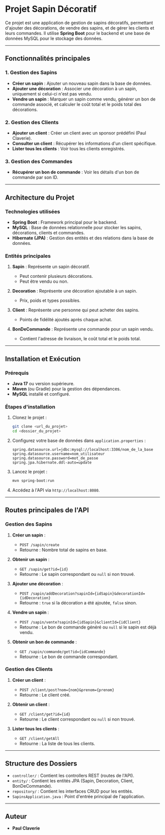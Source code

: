# Projet Sapin Décoratif

Ce projet est une application de gestion de sapins décoratifs, permettant d'ajouter des décorations, de vendre des sapins, et de gérer les clients et leurs commandes. Il utilise **Spring Boot** pour le backend et une base de données MySQL pour le stockage des données.

---

## Fonctionnalités principales

### 1. Gestion des Sapins
- **Créer un sapin** : Ajouter un nouveau sapin dans la base de données.
- **Ajouter une décoration** : Associer une décoration à un sapin, uniquement si celui-ci n'est pas vendu.
- **Vendre un sapin** : Marquer un sapin comme vendu, générer un bon de commande associé, et calculer le coût total et le poids total des décorations.

### 2. Gestion des Clients
- **Ajouter un client** : Créer un client avec un sponsor prédéfini (Paul Claverie).
- **Consulter un client** : Récupérer les informations d'un client spécifique.
- **Lister tous les clients** : Voir tous les clients enregistrés.

### 3. Gestion des Commandes
- **Récupérer un bon de commande** : Voir les détails d'un bon de commande par son ID.

---

## Architecture du Projet

### Technologies utilisées
- **Spring Boot** : Framework principal pour le backend.
- **MySQL** : Base de données relationnelle pour stocker les sapins, décorations, clients et commandes.
- **Hibernate (JPA)** : Gestion des entités et des relations dans la base de données.

### Entités principales
1. **Sapin** : Représente un sapin décoratif.
   - Peut contenir plusieurs décorations.
   - Peut être vendu ou non.

2. **Decoration** : Représente une décoration ajoutable à un sapin.
   - Prix, poids et types possibles.

3. **Client** : Représente une personne qui peut acheter des sapins.
   - Points de fidélité ajoutés après chaque achat.

4. **BonDeCommande** : Représente une commande pour un sapin vendu.
   - Contient l'adresse de livraison, le coût total et le poids total.

---

## Installation et Exécution

### Prérequis
- **Java 17** ou version supérieure.
- **Maven** (ou Gradle) pour la gestion des dépendances.
- **MySQL** installé et configuré.

### Étapes d'installation
1. Clonez le projet :
   ```bash
   git clone <url_du_projet>
   cd <dossier_du_projet>
   ```

2. Configurez votre base de données dans `application.properties` :
   ```properties
   spring.datasource.url=jdbc:mysql://localhost:3306/nom_de_la_base
   spring.datasource.username=nom_utilisateur
   spring.datasource.password=mot_de_passe
   spring.jpa.hibernate.ddl-auto=update
   ```

3. Lancez le projet :
   ```bash
   mvn spring-boot:run
   ```

4. Accédez à l'API via `http://localhost:8080`.

---

## Routes principales de l'API

### Gestion des Sapins
1. **Créer un sapin** :  
   - `POST /sapin/create`  
   - Retourne : Nombre total de sapins en base.

2. **Obtenir un sapin** :  
   - `GET /sapin/get?id={id}`  
   - Retourne : Le sapin correspondant ou `null` si non trouvé.

3. **Ajouter une décoration** :  
   - `POST /sapin/addDecoration?sapinId={idSapin}&decorationId={idDecoration}`  
   - Retourne : `true` si la décoration a été ajoutée, `false` sinon.

4. **Vendre un sapin** :  
   - `POST /sapin/vente?sapinId={idSapin}&clientId={idClient}`  
   - Retourne : Le bon de commande généré ou `null` si le sapin est déjà vendu.

5. **Obtenir un bon de commande** :  
   - `GET /sapin/commande/get?id={idCommande}`  
   - Retourne : Le bon de commande correspondant.

### Gestion des Clients
1. **Créer un client** :  
   - `POST /client/post?nom={nom}&prenom={prenom}`  
   - Retourne : Le client créé.

2. **Obtenir un client** :  
   - `GET /client/get?id={id}`  
   - Retourne : Le client correspondant ou `null` si non trouvé.

3. **Lister tous les clients** :  
   - `GET /client/getAll`  
   - Retourne : La liste de tous les clients.

---

## Structure des Dossiers

- `controller/` : Contient les controllers REST (routes de l'API).
- `entity/` : Contient les entités JPA (Sapin, Decoration, Client, BonDeCommande).
- `repository/` : Contient les interfaces CRUD pour les entités.
- `SapinsApplication.java` : Point d'entrée principal de l'application.

---

## Auteur
- **Paul Claverie**
